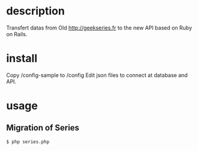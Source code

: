 # description

Transfert datas from Old http://geekseries.fr to the new API based on Ruby on Rails.

# install

Copy /config-sample to /config
Edit json files to connect at database and API.

# usage

## Migration of Series

``` shell
$ php series.php
```